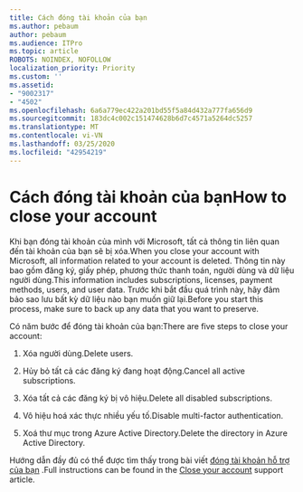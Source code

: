```yaml
---
title: Cách đóng tài khoản của bạn
ms.author: pebaum
author: pebaum
ms.audience: ITPro
ms.topic: article
ROBOTS: NOINDEX, NOFOLLOW
localization_priority: Priority
ms.custom: ''
ms.assetid:
- "9002317"
- "4502"
ms.openlocfilehash: 6a6a779ec422a201bd55f5a84d432a777fa656d9
ms.sourcegitcommit: 183dc4c002c151474628b6d7c4571a5264dc5257
ms.translationtype: MT
ms.contentlocale: vi-VN
ms.lasthandoff: 03/25/2020
ms.locfileid: "42954219"
---
```

# <a name="how-to-close-your-account"></a><span data-ttu-id="90a9f-102">Cách đóng tài khoản của bạn</span><span class="sxs-lookup"><span data-stu-id="90a9f-102">How to close your account</span></span>

<span data-ttu-id="90a9f-103">Khi bạn đóng tài khoản của mình với Microsoft, tất cả thông tin liên quan đến tài khoản của bạn sẽ bị xóa.</span><span class="sxs-lookup"><span data-stu-id="90a9f-103">When you close your account with Microsoft, all information related to your account is deleted.</span></span> <span data-ttu-id="90a9f-104">Thông tin này bao gồm đăng ký, giấy phép, phương thức thanh toán, người dùng và dữ liệu người dùng.</span><span class="sxs-lookup"><span data-stu-id="90a9f-104">This information includes subscriptions, licenses, payment methods, users, and user data.</span></span> <span data-ttu-id="90a9f-105">Trước khi bắt đầu quá trình này, hãy đảm bảo sao lưu bất kỳ dữ liệu nào bạn muốn giữ lại.</span><span class="sxs-lookup"><span data-stu-id="90a9f-105">Before you start this process, make sure to back up any data that you want to preserve.</span></span>

<span data-ttu-id="90a9f-106">Có năm bước để đóng tài khoản của bạn:</span><span class="sxs-lookup"><span data-stu-id="90a9f-106">There are five steps to close your account:</span></span>

1. <span data-ttu-id="90a9f-107">Xóa người dùng.</span><span class="sxs-lookup"><span data-stu-id="90a9f-107">Delete users.</span></span>

2. <span data-ttu-id="90a9f-108">Hủy bỏ tất cả các đăng ký đang hoạt động.</span><span class="sxs-lookup"><span data-stu-id="90a9f-108">Cancel all active subscriptions.</span></span>

3. <span data-ttu-id="90a9f-109">Xóa tất cả các đăng ký bị vô hiệu.</span><span class="sxs-lookup"><span data-stu-id="90a9f-109">Delete all disabled subscriptions.</span></span>

4. <span data-ttu-id="90a9f-110">Vô hiệu hoá xác thực nhiều yếu tố.</span><span class="sxs-lookup"><span data-stu-id="90a9f-110">Disable multi-factor authentication.</span></span>

5. <span data-ttu-id="90a9f-111">Xoá thư mục trong Azure Active Directory.</span><span class="sxs-lookup"><span data-stu-id="90a9f-111">Delete the directory in Azure Active Directory.</span></span>

<span data-ttu-id="90a9f-112">Hướng dẫn đầy đủ có thể được tìm thấy trong bài viết [đóng tài khoản hỗ trợ của bạn](https://docs.microsoft.com/microsoft-365/commerce/close-your-account) .</span><span class="sxs-lookup"><span data-stu-id="90a9f-112">Full instructions can be found in the [Close your account](https://docs.microsoft.com/microsoft-365/commerce/close-your-account) support article.</span></span>
